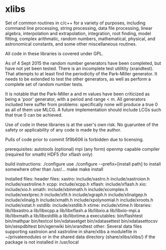 # xlibs
Set of common routines in c/c++ for a variety of purposes, including command line processing, string processing, data file processing, linear algebra, interpolation and extrapolation, integration, root finding, model fitting, complex arithmatic, random numbers, mathematical, physical, and astronomical constants, and some other miscellaneous routines.

All code in these libraries is covered under GPL.

As of 4 Sept 2015 the random number generators have been completed, but have not yet been tested.  There is an incomplete test utilitity (xrandtest).  That attempts to at least find the periodicity of the Park-Miller generator.  It needs to be extended to test the other generators, as well as perform a complete set of random number tests.

It is notable that the Park-Miller a and m values have been criticized as being a 'poor' generator, with a period and range < m.  All generators included here suffer from problems: specifically none will produce a true 0 as all of them use MLCG.  A future implementation should include LCGs such that true 0 can be achieved.

Use of code in these libraries is at the user's own risk.  No guaruntee of the safety or applicability of any code is made by the author.


Pulls of code prior to commit 5f9b606 is forbidden due to licensing.

prerequisites:
	autotools
	(optional) mpi (any form)
	openmp capable compiler (required for xmath)
	HDF5 (for xflash only)

build instructions:
	./configure
		use ./configure --prefix=[install path] to install somewhere other than /usr/...
	make
	make install

Installed files:
	header files:
		xastro:
			include/xastro.h
			include/xastroion.h
			include/xastroline.h
		xcpp:
			include/xcpp.h
		xflash:
			include/xflash.h
		xio:
			include/xio.h
		xmath:
			include/xbinmath.h
			include/xcomplex.h
			include/xextprec.h
			include/xfit.h
			include/xgraph.h
			include/xlinalgep.h
			include/xlinalg.h
			include/xmath.h
			include/xpolynomial.h
			include/xroots.h
			include/xstat.h
		xstdlib:
			include/xstdlib.h
		xtime:
			include/xtime.h
	libraries:
		lib/libxastro.a
		lib/libxcpp.a
		lib/libxflash.a
		lib/libxio.a
		lib/libxio-mpi.a
		lib/libxmath.a
		lib/libxstdlib.a
		lib/libxtime.a
	executables:
		bin/flashtest
		bin/mathpar
		bin/textcol
		bin/xdatasetget
		bin/xdatasettest
		bin/xdatasettocsv
		bin/xexpdbltest
		bin/xgenwiki
		bin/xrandtest
	other:
		Several data files supporting xastroion and xastroline in share/xlibs
		a modulefile in ~/privatemodules or in the shared data directory (share/xlibs/xlibs/<version>) if the package is not installed in /usr/local


